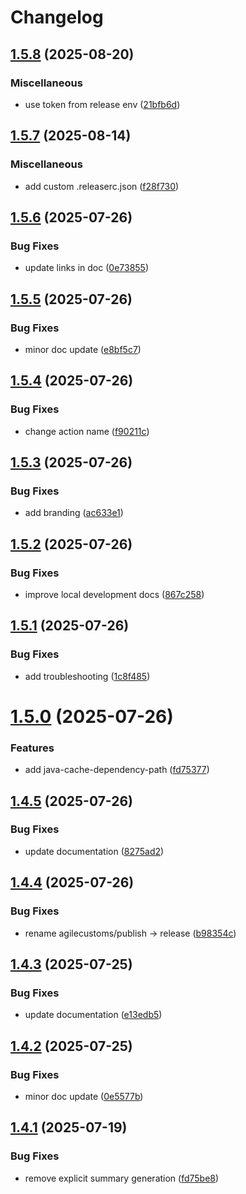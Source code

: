 # Changelog

## [1.5.8](https://github.com/agilecustoms/setup-maven-codeartifact/compare/v1.5.7...v1.5.8) (2025-08-20)

### Miscellaneous

* use token from release env ([21bfb6d](https://github.com/agilecustoms/setup-maven-codeartifact/commit/21bfb6d058649bca1b0d0f3be079c0c13be128b0))


## [1.5.7](https://github.com/agilecustoms/setup-maven-codeartifact/compare/v1.5.6...v1.5.7) (2025-08-14)

### Miscellaneous

* add custom .releaserc.json ([f28f730](https://github.com/agilecustoms/setup-maven-codeartifact/commit/f28f730a3e571229452f6a14e6b686e05641926e))


## [1.5.6](https://github.com/agilecustoms/setup-maven-codeartifact/compare/v1.5.5...v1.5.6) (2025-07-26)

### Bug Fixes

* update links in doc ([0e73855](https://github.com/agilecustoms/setup-maven-codeartifact/commit/0e73855ea8d9d495c4398159a1c12e16003e71c9))


## [1.5.5](https://github.com/agilecustoms/setup-maven-codeartifact/compare/v1.5.4...v1.5.5) (2025-07-26)

### Bug Fixes

* minor doc update ([e8bf5c7](https://github.com/agilecustoms/setup-maven-codeartifact/commit/e8bf5c7b6af446b28dbd092c29227ff6bcb0a801))


## [1.5.4](https://github.com/agilecustoms/setup-maven-codeartifact/compare/v1.5.3...v1.5.4) (2025-07-26)

### Bug Fixes

* change action name ([f90211c](https://github.com/agilecustoms/setup-maven-codeartifact/commit/f90211c49b9dfd43e950087b1fe65f1a7a676fe0))


## [1.5.3](https://github.com/agilecustoms/setup-maven-codeartifact/compare/v1.5.2...v1.5.3) (2025-07-26)

### Bug Fixes

* add branding ([ac633e1](https://github.com/agilecustoms/setup-maven-codeartifact/commit/ac633e1ee8208b3b53797e888f27379e957d3a0e))


## [1.5.2](https://github.com/agilecustoms/setup-maven-codeartifact/compare/v1.5.1...v1.5.2) (2025-07-26)

### Bug Fixes

* improve local development docs ([867c258](https://github.com/agilecustoms/setup-maven-codeartifact/commit/867c25823092e6f121f18b35c70ae666677a3101))


## [1.5.1](https://github.com/agilecustoms/setup-maven-codeartifact/compare/v1.5.0...v1.5.1) (2025-07-26)

### Bug Fixes

* add troubleshooting ([1c8f485](https://github.com/agilecustoms/setup-maven-codeartifact/commit/1c8f485d6ac52c7f2855eff881d26a3b7be8da19))


# [1.5.0](https://github.com/agilecustoms/setup-maven-codeartifact/compare/v1.4.5...v1.5.0) (2025-07-26)

### Features

* add java-cache-dependency-path ([fd75377](https://github.com/agilecustoms/setup-maven-codeartifact/commit/fd75377bed5df110e22e70a914042c70e2818fdd))


## [1.4.5](https://github.com/agilecustoms/setup-maven-codeartifact/compare/v1.4.4...v1.4.5) (2025-07-26)

### Bug Fixes

* update documentation ([8275ad2](https://github.com/agilecustoms/setup-maven-codeartifact/commit/8275ad25df7e8124a38f314249dabb69134e4215))


## [1.4.4](https://github.com/agilecustoms/setup-maven-codeartifact/compare/v1.4.3...v1.4.4) (2025-07-26)

### Bug Fixes

* rename agilecustoms/publish -> release ([b98354c](https://github.com/agilecustoms/setup-maven-codeartifact/commit/b98354c4d92db05fc2ad0d54d09c7795f4f7968d))


## [1.4.3](https://github.com/agilecustoms/setup-maven-codeartifact/compare/v1.4.2...v1.4.3) (2025-07-25)

### Bug Fixes

* update documentation ([e13edb5](https://github.com/agilecustoms/setup-maven-codeartifact/commit/e13edb5560b0a8a3ea3210fd7ea438ebea8ed4bf))


## [1.4.2](https://github.com/agilecustoms/setup-maven-codeartifact/compare/v1.4.1...v1.4.2) (2025-07-25)

### Bug Fixes

* minor doc update ([0e5577b](https://github.com/agilecustoms/setup-maven-codeartifact/commit/0e5577b9566021efaa7d2fc17478a26e99b8993a))


## [1.4.1](https://github.com/agilecustoms/setup-maven-codeartifact/compare/v1.4.0...v1.4.1) (2025-07-19)

### Bug Fixes

* remove explicit summary generation ([fd75be8](https://github.com/agilecustoms/setup-maven-codeartifact/commit/fd75be8c3afc05ed91a12087369b6b22b97e605f))